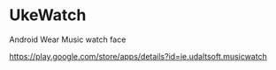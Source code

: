 # UkeWatch
Android Wear Music watch face

https://play.google.com/store/apps/details?id=ie.udaltsoft.musicwatch
